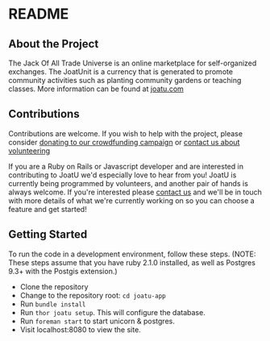README
======

About the Project
-----------------
The Jack Of All Trade Universe is an online marketplace for self-organized exchanges. The JoatUnit is a currency that is generated to promote community activities such as planting community gardens or teaching classes. More information can be found at [joatu.com](http://www.joatu.com)

Contributions
-------------
Contributions are welcome. If you wish to help with the project, please consider [donating to our crowdfunding campaign](http://love.joatu.com) or [contact us about volunteering](http://joatu.com/alpha/volunteer/)

If you are a Ruby on Rails or Javascript developer and are interested in contributing to JoatU we'd especially love to hear from you! JoatU is currently being programmed by volunteers, and another pair of hands is always welcome. If you're interested please [contact us](http://joatu.com/alpha/volunteer/) and we'll be in touch with more details of what we're currently working on so you can choose a feature and get started!

Getting Started
--------------
To run the code in a development environment, follow these steps. (NOTE: These steps assume that you have ruby 2.1.0 installed, as well as Postgres 9.3+ with the Postgis extension.)
* Clone the repository 
* Change to the repository root: `cd joatu-app`
* Run `bundle install`
* Run `thor joatu setup`. This will configure the database.
* Run `foreman start` to start unicorn & postgres.   
* Visit localhost:8080 to view the site.
